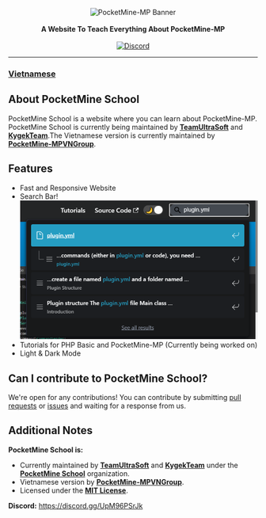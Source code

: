 <p align="center">
    <a><img src="https://camo.githubusercontent.com/7d23a5b0cef5c95e2102e4e482cbb24473e838d8a46279947e2cafb45586cdce/687474703a2f2f63646e2e706f636b65746d696e652e6e65742f696d672f506f636b65744d696e652d4d502d682e706e67" alt="PocketMine-MP Banner"></a><br><br>
    <b>A Website To Teach Everything About PocketMine-MP</b><br><br>
    <a href="https://discord.gg/UpM96PSrJk"><img alt="Discord" src="https://img.shields.io/discord/869130615851745281?label=Discord"></a>
</p>

---

### [**Vietnamese**](/.github/readme/vie.md)

## About PocketMine School

PocketMine School is a website where you can learn about PocketMine-MP. PocketMine School is currently being maintained by [**TeamUltraSoft**](https://github.com/TeamUltraSoft) and [**KygekTeam**](https://github.com/KygekTeam).The Vietnamese version is currently maintained by [**PocketMine-MPVNGroup**](https://github.com/PocketMine-MP-VN-Group).

## Features

- Fast and Responsive Website
- Search Bar!
  ![Search Bar](static/img/searchbar.png)
- Tutorials for PHP Basic and PocketMine-MP (Currently being worked on)
- Light & Dark Mode

## Can I contribute to PocketMine School?

We're open for any contributions! You can contribute by submitting [pull requests](https://github.com/PocketMine-MP-VN-Group/Pocketmine-School/pulls) or [issues](https://github.com/PocketMine-MP-VN-Group/Pocketmine-School/issues) and waiting for a response from us.

<!-- TODO: Add tutorial for building and testing PocketMine School locally -->

## Additional Notes

**PocketMine School is:**
- Currently maintained by [**TeamUltraSoft**](https://github.com/TeamUltraSoft) and [**KygekTeam**](https://github.com/KygekTeam) under the [**PocketMine School**](https://github.com/PocketMine-School) organization.
- Vietnamese version by [**PocketMine-MPVNGroup**](https://github.com/PocketMine-MP-VN-Group).
- Licensed under the [**MIT License**](/LICENSE).

**Discord:** https://discord.gg/UpM96PSrJk

